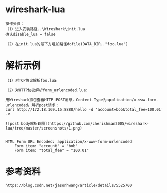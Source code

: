 # wireshark-lua

	操作步骤：
	（1）进入安装路径..\Wireshark\init.lua
	确认disable_lua = false

	（2）在init.lua的最下方增加路径dofile(DATA_DIR.."foo.lua")



# 解析示例

	（1）对TCP协议解析foo.lua

	（2）对HTTP协议解析form_urlencoded.lua:

	用Wireshark抓包查看HTTP POST消息，Content-Type为application/x-www-form-urlencoded。解析post请求：
	curl http://172.18.169.15:8888/hello -d 'account=bob&total_fee=100.01' -v
	
	![post body解析截图](https://github.com/cherishman2005/wireshark-lua/tree/master/screenshots/1.png)
	

	HTML Form URL Encoded: application/x-www-form-urlencoded
		Form item: "account" = "bob"
		Form item: "total_fee" = "100.01"

# 参考资料

	https://blog.csdn.net/jasonhwang/article/details/5525700 